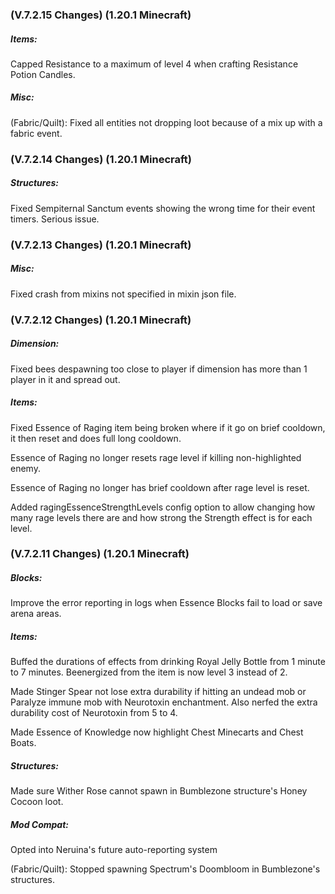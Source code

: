 ### **(V.7.2.15 Changes) (1.20.1 Minecraft)**

##### Items:
Capped Resistance to a maximum of level 4 when crafting Resistance Potion Candles. 

##### Misc:
(Fabric/Quilt): Fixed all entities not dropping loot because of a mix up with a fabric event.


### **(V.7.2.14 Changes) (1.20.1 Minecraft)**

##### Structures:
Fixed Sempiternal Sanctum events showing the wrong time for their event timers. Serious issue.


### **(V.7.2.13 Changes) (1.20.1 Minecraft)**

##### Misc:
Fixed crash from mixins not specified in mixin json file.


### **(V.7.2.12 Changes) (1.20.1 Minecraft)**

##### Dimension:
Fixed bees despawning too close to player if dimension has more than 1 player in it and spread out.

##### Items:
Fixed Essence of Raging item being broken where if it go on brief cooldown, it then reset and does full long cooldown.

Essence of Raging no longer resets rage level if killing non-highlighted enemy.

Essence of Raging no longer has brief cooldown after rage level is reset.

Added ragingEssenceStrengthLevels config option to allow changing how many rage levels there are and how strong the Strength effect is for each level.


### **(V.7.2.11 Changes) (1.20.1 Minecraft)**

##### Blocks:
Improve the error reporting in logs when Essence Blocks fail to load or save arena areas.

##### Items:
Buffed the durations of effects from drinking Royal Jelly Bottle from 1 minute to 7 minutes. Beenergized from the item is now level 3 instead of 2.

Made Stinger Spear not lose extra durability if hitting an undead mob or Paralyze immune mob with Neurotoxin enchantment.
 Also nerfed the extra durability cost of Neurotoxin from 5 to 4.

Made Essence of Knowledge now highlight Chest Minecarts and Chest Boats.

##### Structures:
Made sure Wither Rose cannot spawn in Bumblezone structure's Honey Cocoon loot.

##### Mod Compat:
Opted into Neruina's future auto-reporting system

(Fabric/Quilt): Stopped spawning Spectrum's Doombloom in Bumblezone's structures.
